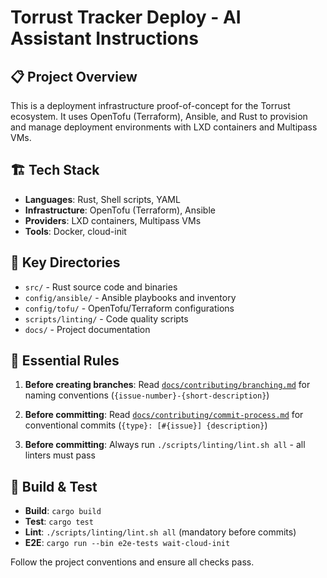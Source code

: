 # Torrust Tracker Deploy - AI Assistant Instructions

## 📋 Project Overview

This is a deployment infrastructure proof-of-concept for the Torrust ecosystem. It uses OpenTofu (Terraform), Ansible, and Rust to provision and manage deployment environments with LXD containers and Multipass VMs.

## 🏗️ Tech Stack

- **Languages**: Rust, Shell scripts, YAML
- **Infrastructure**: OpenTofu (Terraform), Ansible
- **Providers**: LXD containers, Multipass VMs
- **Tools**: Docker, cloud-init

## 📁 Key Directories

- `src/` - Rust source code and binaries
- `config/ansible/` - Ansible playbooks and inventory
- `config/tofu/` - OpenTofu/Terraform configurations
- `scripts/linting/` - Code quality scripts
- `docs/` - Project documentation

## 🔧 Essential Rules

1. **Before creating branches**: Read [`docs/contributing/branching.md`](../docs/contributing/branching.md) for naming conventions (`{issue-number}-{short-description}`)

2. **Before committing**: Read [`docs/contributing/commit-process.md`](../docs/contributing/commit-process.md) for conventional commits (`{type}: [#{issue}] {description}`)

3. **Before committing**: Always run `./scripts/linting/lint.sh all` - all linters must pass

## 🧪 Build & Test

- **Build**: `cargo build`
- **Test**: `cargo test`
- **Lint**: `./scripts/linting/lint.sh all` (mandatory before commits)
- **E2E**: `cargo run --bin e2e-tests wait-cloud-init`

Follow the project conventions and ensure all checks pass.
